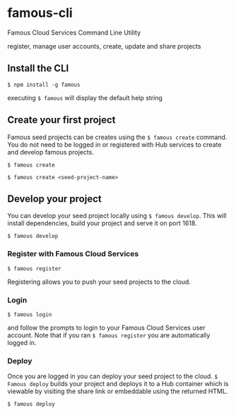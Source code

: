 # famous-cli

Famous Cloud Services Command Line Utility

register, manage user accounts, create, update and share projects


## Install the CLI

    $ npm install -g famous

executing `$ famous` will display the default help string

## Create your first project

Famous seed projects can be creates using the `$ famous create` command. You do not need to be logged in or registered with Hub services to create and develop famous projects.

    $ famous create

    $ famous create <seed-project-name>


## Develop your project

You can develop your seed project locally using `$ famous develop`. This will install dependencies, build your project and serve it on port 1618.

    $ famous develop

### Register with Famous Cloud Services

    $ famous register

Registering allows you to push your seed projects to the cloud.

### Login

    $ famous login

and follow the prompts to login to your Famous Cloud Services user account. Note that if you ran `$ famous register` you are automatically logged in.

### Deploy

Once you are logged in you can deploy your seed project to the cloud. `$ Famous deploy` builds your project and deploys it to a Hub container which is viewable by visiting the share link or embeddable using the returned HTML.

    $ famous deploy

